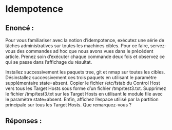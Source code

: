 # Idempotence

## Enoncé :
Pour vous familiariser avec la notion d’idempotence, exécutez une série de tâches administratives sur toutes les machines cibles. Pour ce faire, servez-vous des commandes ad hoc que nous avons vues dans le précédent article. Prenez soin d’exécuter chaque commande deux fois et observez ce qui se passe dans l’affichage du résultat.

Installez successivement les paquets tree, git et nmap sur toutes les cibles.
Désinstallez successivement ces trois paquets en utilisant le paramètre supplémentaire state=absent.
Copier le fichier /etc/fstab du Control Host vers tous les Target Hosts sous forme d’un fichier /tmp/test3.txt.
Supprimez le fichier /tmp/test3.txt sur les Target Hosts en utilisant le module file avec le paramètre state=absent.
Enfin, affichez l’espace utilisé par la partition principale sur tous les Target Hosts. Que remarquez-vous ?

## Réponses :
